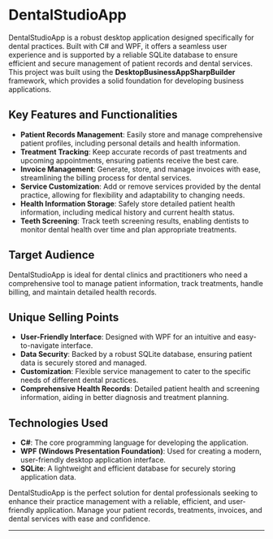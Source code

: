 # DentalStudioApp

DentalStudioApp is a robust desktop application designed specifically for dental practices. Built with C# and WPF, it offers a seamless user experience and is supported by a reliable SQLite database to ensure efficient and secure management of patient records and dental services. This project was built using the **DesktopBusinessAppSharpBuilder** framework, which provides a solid foundation for developing business applications.

## Key Features and Functionalities

- **Patient Records Management**: Easily store and manage comprehensive patient profiles, including personal details and health information.
- **Treatment Tracking**: Keep accurate records of past treatments and upcoming appointments, ensuring patients receive the best care.
- **Invoice Management**: Generate, store, and manage invoices with ease, streamlining the billing process for dental services.
- **Service Customization**: Add or remove services provided by the dental practice, allowing for flexibility and adaptability to changing needs.
- **Health Information Storage**: Safely store detailed patient health information, including medical history and current health status.
- **Teeth Screening**: Track teeth screening results, enabling dentists to monitor dental health over time and plan appropriate treatments.

## Target Audience

DentalStudioApp is ideal for dental clinics and practitioners who need a comprehensive tool to manage patient information, track treatments, handle billing, and maintain detailed health records.

## Unique Selling Points

- **User-Friendly Interface**: Designed with WPF for an intuitive and easy-to-navigate interface.
- **Data Security**: Backed by a robust SQLite database, ensuring patient data is securely stored and managed.
- **Customization**: Flexible service management to cater to the specific needs of different dental practices.
- **Comprehensive Health Records**: Detailed patient health and screening information, aiding in better diagnosis and treatment planning.

## Technologies Used

- **C#**: The core programming language for developing the application.
- **WPF (Windows Presentation Foundation)**: Used for creating a modern, user-friendly desktop application interface.
- **SQLite**: A lightweight and efficient database for securely storing application data.

DentalStudioApp is the perfect solution for dental professionals seeking to enhance their practice management with a reliable, efficient, and user-friendly application. Manage your patient records, treatments, invoices, and dental services with ease and confidence.

---
